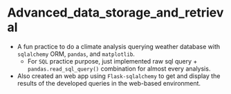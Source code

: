 # Advanced_data_storage_and_retrieval

* A fun practice to do a climate analysis querying weather database with `sqlalchemy` ORM, `pandas`, and `matplotlib`.
  * For `SQL` practice purpose, just implemented raw sql query + `pandas.read_sql_query()` combination for almost every analysis.
* Also created an web app using `Flask-sqlalchemy` to get and display the results of the developed queries in the web-based environment.
